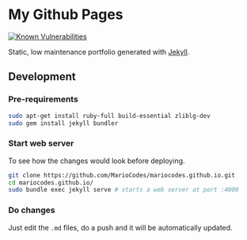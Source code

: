 # My Github Pages
[![Known Vulnerabilities](https://snyk.io/test/github/MarioCodes/mariocodes.github.io/badge.svg?targetFile=Gemfile.lock)](https://snyk.io/test/github/MarioCodes/mariocodes.github.io?targetFile=Gemfile.lock)

Static, low maintenance portfolio generated with [Jekyll](https://jekyllrb.com/).  

## Development  

### Pre-requirements
~~~ bash
sudo apt-get install ruby-full build-essential zliblg-dev
sudo gem install jekyll bundler
~~~

### Start web server
To see how the changes would look before deploying.

~~~ bash
git clone https://github.com/MarioCodes/mariocodes.github.io.git
cd mariocodes.github.io/
sudo bundle exec jekyll serve # starts a web server at port :4000
~~~

### Do changes
Just edit the `.md` files, do a push and it will be automatically updated.
